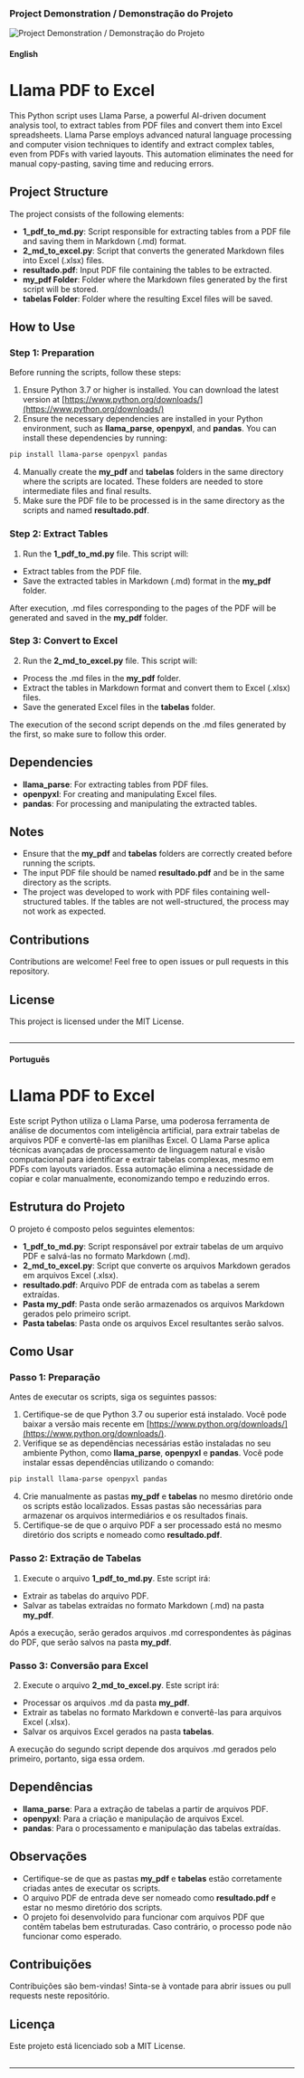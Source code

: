 ### Project Demonstration / Demonstração do Projeto  

![Project Demonstration / Demonstração do Projeto](https://github.com/arnesanches/llama-pdf-to-excel/blob/main/Anima%C3%A7%C3%A3o.gif?raw=true)

#### English 

# Llama PDF to Excel

This Python script uses Llama Parse, a powerful AI-driven document analysis tool, to extract tables from PDF files and convert them into Excel spreadsheets. Llama Parse employs advanced natural language processing and computer vision techniques to identify and extract complex tables, even from PDFs with varied layouts. This automation eliminates the need for manual copy-pasting, saving time and reducing errors.

## Project Structure

The project consists of the following elements:

- **1_pdf_to_md.py**: Script responsible for extracting tables from a PDF file and saving them in Markdown (.md) format.
- **2_md_to_excel.py**: Script that converts the generated Markdown files into Excel (.xlsx) files.
- **resultado.pdf**: Input PDF file containing the tables to be extracted.
- **my_pdf Folder**: Folder where the Markdown files generated by the first script will be stored.
- **tabelas Folder**: Folder where the resulting Excel files will be saved.

## How to Use

### Step 1: Preparation

Before running the scripts, follow these steps:

1. Ensure Python 3.7 or higher is installed. You can download the latest version at [https://www.python.org/downloads/](https://www.python.org/downloads/)
2. Ensure the necessary dependencies are installed in your Python environment, such as **llama_parse**, **openpyxl**, and **pandas**. You can install these dependencies by running:
   
```bash
pip install llama-parse openpyxl pandas
```

4. Manually create the **my_pdf** and **tabelas** folders in the same directory where the scripts are located. These folders are needed to store intermediate files and final results.
5. Make sure the PDF file to be processed is in the same directory as the scripts and named **resultado.pdf**.

### Step 2: Extract Tables

1. Run the **1_pdf_to_md.py** file. This script will:

- Extract tables from the PDF file.
- Save the extracted tables in Markdown (.md) format in the **my_pdf** folder.

After execution, .md files corresponding to the pages of the PDF will be generated and saved in the **my_pdf** folder.

### Step 3: Convert to Excel

2. Run the **2_md_to_excel.py** file. This script will:

- Process the .md files in the **my_pdf** folder.
- Extract the tables in Markdown format and convert them to Excel (.xlsx) files.
- Save the generated Excel files in the **tabelas** folder.

The execution of the second script depends on the .md files generated by the first, so make sure to follow this order.

## Dependencies

- **llama_parse**: For extracting tables from PDF files.
- **openpyxl**: For creating and manipulating Excel files.
- **pandas**: For processing and manipulating the extracted tables.

## Notes

- Ensure that the **my_pdf** and **tabelas** folders are correctly created before running the scripts.
- The input PDF file should be named **resultado.pdf** and be in the same directory as the scripts.
- The project was developed to work with PDF files containing well-structured tables. If the tables are not well-structured, the process may not work as expected.

## Contributions

Contributions are welcome! Feel free to open issues or pull requests in this repository.

## License

This project is licensed under the MIT License.

##
---

#### Português

# Llama PDF to Excel

Este script Python utiliza o Llama Parse, uma poderosa ferramenta de análise de documentos com inteligência artificial, para extrair tabelas de arquivos PDF e convertê-las em planilhas Excel. O Llama Parse aplica técnicas avançadas de processamento de linguagem natural e visão computacional para identificar e extrair tabelas complexas, mesmo em PDFs com layouts variados. Essa automação elimina a necessidade de copiar e colar manualmente, economizando tempo e reduzindo erros.

## Estrutura do Projeto

O projeto é composto pelos seguintes elementos:

- **1_pdf_to_md.py**: Script responsável por extrair tabelas de um arquivo PDF e salvá-las no formato Markdown (.md).
- **2_md_to_excel.py**: Script que converte os arquivos Markdown gerados em arquivos Excel (.xlsx).
- **resultado.pdf**: Arquivo PDF de entrada com as tabelas a serem extraídas.
- **Pasta my_pdf**: Pasta onde serão armazenados os arquivos Markdown gerados pelo primeiro script.
- **Pasta tabelas**: Pasta onde os arquivos Excel resultantes serão salvos.

## Como Usar

### Passo 1: Preparação

Antes de executar os scripts, siga os seguintes passos:

1. Certifique-se de que Python 3.7 ou superior está instalado. Você pode baixar a versão mais recente em [https://www.python.org/downloads/](https://www.python.org/downloads/).
2. Verifique se as dependências necessárias estão instaladas no seu ambiente Python, como **llama_parse**, **openpyxl** e **pandas**. Você pode instalar essas dependências utilizando o comando:

```bash
pip install llama-parse openpyxl pandas
```
   
4. Crie manualmente as pastas **my_pdf** e **tabelas** no mesmo diretório onde os scripts estão localizados. Essas pastas são necessárias para armazenar os arquivos intermediários e os resultados finais.
5. Certifique-se de que o arquivo PDF a ser processado está no mesmo diretório dos scripts e nomeado como **resultado.pdf**.

### Passo 2: Extração de Tabelas

1. Execute o arquivo **1_pdf_to_md.py**. Este script irá:

- Extrair as tabelas do arquivo PDF.
- Salvar as tabelas extraídas no formato Markdown (.md) na pasta **my_pdf**.

Após a execução, serão gerados arquivos .md correspondentes às páginas do PDF, que serão salvos na pasta **my_pdf**.

### Passo 3: Conversão para Excel

2. Execute o arquivo **2_md_to_excel.py**. Este script irá:

- Processar os arquivos .md da pasta **my_pdf**.
- Extrair as tabelas no formato Markdown e convertê-las para arquivos Excel (.xlsx).
- Salvar os arquivos Excel gerados na pasta **tabelas**.

A execução do segundo script depende dos arquivos .md gerados pelo primeiro, portanto, siga essa ordem.

## Dependências

- **llama_parse**: Para a extração de tabelas a partir de arquivos PDF.
- **openpyxl**: Para a criação e manipulação de arquivos Excel.
- **pandas**: Para o processamento e manipulação das tabelas extraídas.

## Observações

- Certifique-se de que as pastas **my_pdf** e **tabelas** estão corretamente criadas antes de executar os scripts.
- O arquivo PDF de entrada deve ser nomeado como **resultado.pdf** e estar no mesmo diretório dos scripts.
- O projeto foi desenvolvido para funcionar com arquivos PDF que contêm tabelas bem estruturadas. Caso contrário, o processo pode não funcionar como esperado.

## Contribuições

Contribuições são bem-vindas! Sinta-se à vontade para abrir issues ou pull requests neste repositório.

## Licença

Este projeto está licenciado sob a MIT License.

##
---
